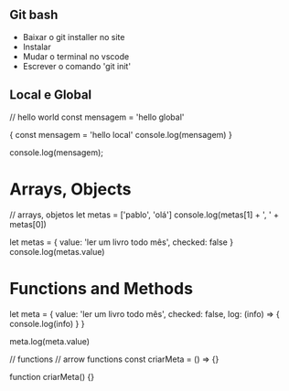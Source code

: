 ## Git bash

- Baixar o git installer no site
- Instalar
- Mudar o terminal no vscode
- Escrever o comando 'git init'

## Local e Global

// hello world
const mensagem = 'hello global'

{
    const mensagem = 'hello local'
    console.log(mensagem)
}


console.log(mensagem);


# Arrays, Objects

// arrays, objetos
let metas = ['pablo', 'olá']
console.log(metas[1] + ', ' + metas[0])


let metas = {
    value: 'ler um livro todo mês',
    checked: false
}
console.log(metas.value)

# Functions and Methods

let meta = {
    value: 'ler um livro todo mês',
    checked: false,
    log: (info) => {
        console.log(info)
    }
}

meta.log(meta.value)

// functions  // arrow functions
const criarMeta = () => {}

function criarMeta() {}